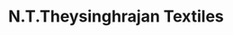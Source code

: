 ---
title: "N.T.Theysinghrajan Textiles"
url: /alangulam/n-t-theysinghrajan-textiles/
shop: clothes
---